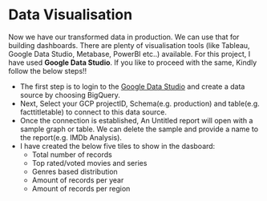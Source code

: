 # Data Visualisation

Now we have our transformed data in production. We can use that for building dashboards. There are plenty of visualisation tools (like Tableau, Google Data Studio, Metabase, PowerBI etc..) available. For this project, I have used **Google Data Studio**. If you like to proceed with the same, Kindly follow the below steps!!  

- The first step is to login to the [Google Data Studio](https://www.googleadservices.com/pagead/aclk?sa=L&ai=DChcSEwji7tX63PX2AhWxmWYCHSw5Dq8YABAAGgJzbQ&ohost=www.google.com&cid=CAESbOD2gwK2VONF32m-jAp9gbo1O5D7xWGqnQyI4hCnIKcxXEmC9Ne_FULZuJU0axi_P3wf9sV7UKa4X3_W7qiAA6dvxy3eVQiErsVZPQlxxqpUfxG7-IN7rgIBbN9fNTHP-PL4anWH4szx6XZ8OA&sig=AOD64_15ynr6t8cS3UknQLRKFFlGxcG5BQ&q&adurl&ved=2ahUKEwjlgtD63PX2AhW8RmwGHXEQBIkQ0Qx6BAgDEAE) and create a data source by choosing BigQuery.
- Next, Select your GCP projectID, Schema(e.g. production) and table(e.g. facttitletable) to connect to this data source.
- Once the connection is established, An Untitled report will open with a sample graph or table. We can delete the sample and provide a name to the report(e.g. IMDb Analysis).
- I have created the below five tiles to show in the dasboard:
  - Total number of records
  - Top rated/voted movies and series
  - Genres based distribution
  - Amount of records per year
  - Amount of records per region
